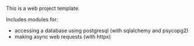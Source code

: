 This is a web project template.

Includes modules for:
 - accessing a database using postgresql (with sqlalchemy and psycopg2)
 - making async web requests (with httpx)